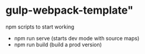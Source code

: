 # gulp-webpack-template"

npm scripts to start working

  - npm run serve (starts dev mode with source maps)
  - npm run build (build a prod version)